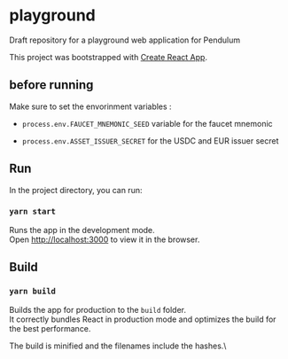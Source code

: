 # playground
Draft repository for a playground web application for Pendulum

This project was bootstrapped with [Create React App](https://github.com/facebook/create-react-app).

## before running

Make sure to set the envorinment variables :
- `process.env.FAUCET_MNEMONIC_SEED` variable for the faucet mnemonic

- `process.env.ASSET_ISSUER_SECRET` for the USDC and EUR issuer secret

## Run

In the project directory, you can run:

### `yarn start`

Runs the app in the development mode.\
Open [http://localhost:3000](http://localhost:3000) to view it in the browser.

## Build
### `yarn build`

Builds the app for production to the `build` folder.\
It correctly bundles React in production mode and optimizes the build for the best performance.

The build is minified and the filenames include the hashes.\
